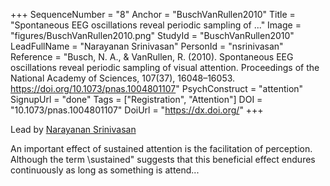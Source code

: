 +++
SequenceNumber = "8"
Anchor = "BuschVanRullen2010"
Title = "Spontaneous EEG oscillations reveal periodic sampling of ..."
Image = "figures/BuschVanRullen2010.png"
StudyId = "BuschVanRullen2010"
LeadFullName = "Narayanan Srinivasan"
PersonId = "nsrinivasan"
Reference = "Busch, N. A., & VanRullen, R. (2010). Spontaneous EEG oscillations reveal periodic sampling of visual attention. Proceedings of the National Academy of Sciences, 107(37), 16048–16053. https://doi.org/10.1073/pnas.1004801107"
PsychConstruct = "attention"
SignupUrl = "done"
Tags = ["Registration", "Attention"]
DOI = "10.1073/pnas.1004801107"
DoiUrl = "https://dx.doi.org/"
+++

Lead by [Narayanan Srinivasan](/people/#nsrinivasan)

An important effect of sustained attention is the facilitation of perception. Although the term \sustained\" suggests that this beneficial effect endures continuously as long as something is attend...